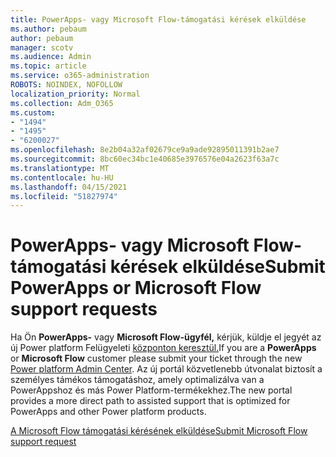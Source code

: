 ```yaml
---
title: PowerApps- vagy Microsoft Flow-támogatási kérések elküldése
ms.author: pebaum
author: pebaum
manager: scotv
ms.audience: Admin
ms.topic: article
ms.service: o365-administration
ROBOTS: NOINDEX, NOFOLLOW
localization_priority: Normal
ms.collection: Adm_O365
ms.custom:
- "1494"
- "1495"
- "6200027"
ms.openlocfilehash: 8e2b04a32af02679ce9a9ade92895011391b2ae7
ms.sourcegitcommit: 8bc60ec34bc1e40685e3976576e04a2623f63a7c
ms.translationtype: MT
ms.contentlocale: hu-HU
ms.lasthandoff: 04/15/2021
ms.locfileid: "51827974"
---
```

# <a name="submit-powerapps-or-microsoft-flow-support-requests"></a><span data-ttu-id="56bd0-102">PowerApps- vagy Microsoft Flow-támogatási kérések elküldése</span><span class="sxs-lookup"><span data-stu-id="56bd0-102">Submit PowerApps or Microsoft Flow support requests</span></span>

<span data-ttu-id="56bd0-103">Ha Ön **PowerApps-** vagy **Microsoft Flow-ügyfél,** kérjük, küldje el jegyét az új Power platform Felügyeleti [központon keresztül.](https://admin.powerplatform.microsoft.com/support?newTicket&product=15819)</span><span class="sxs-lookup"><span data-stu-id="56bd0-103">If you are a **PowerApps** or **Microsoft Flow** customer please submit your ticket through the new [Power platform Admin Center](https://admin.powerplatform.microsoft.com/support?newTicket&product=15819).</span></span> <span data-ttu-id="56bd0-104">Az új portál közvetlenebb útvonalat biztosít a személyes támékos támogatáshoz, amely optimalizálva van a PowerAppshoz és más Power Platform-termékekhez.</span><span class="sxs-lookup"><span data-stu-id="56bd0-104">The new portal provides a more direct path to assisted support that is optimized for PowerApps and other Power platform products.</span></span>

[<span data-ttu-id="56bd0-105">A Microsoft Flow támogatási kérésének elküldése</span><span class="sxs-lookup"><span data-stu-id="56bd0-105">Submit Microsoft Flow support request</span></span>](https://admin.powerplatform.microsoft.com/support?newTicket&product=Flow)